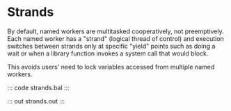 # Strands

By default, named workers are multitasked cooperatively, not preemptively. Each named worker has a "strand" (logical thread of control) and execution switches between strands only at specific "yield" points such as doing a wait or when a library function invokes a system call that would block.

This avoids users' need to lock variables accessed from multiple named workers.

::: code strands.bal :::

::: out strands.out :::